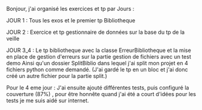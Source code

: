 Bonjour, j'ai organisé les exercices et tp par Jours : 

JOUR 1 : Tous les exos et le premier tp Bibliotheque 

JOUR 2 : Exercice et tp gestionnaire de données sur la base du tp de la veille 

JOUR 3_4 : Le tp bibliotheque avec la classe ErreurBibliotheque et la mise en place de gestion d'erreurs sur la partie gestion de fichiers avec un test demo 
Ainsi qu'un dossier SplitBiblio dans lequel j'ai split mon projet en 4 fichiers python comme demandé. (J'ai gardé le tp en un bloc et j'ai donc créé un autre fichier pour la partie split.)

Pour le 4 eme jour : J'ai ensuite ajouté différentes tests, puis configuré la couverture (87%) , pour être honnête quand j'ai été a court d'idées pour les tests je me suis aidé sur internet. 
